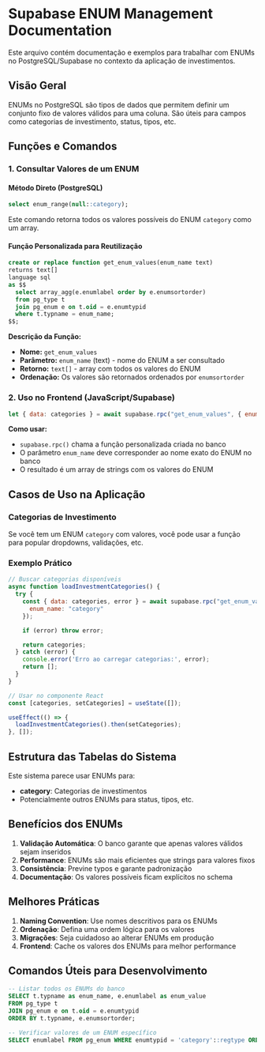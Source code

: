 # Supabase ENUM Management Documentation

Este arquivo contém documentação e exemplos para trabalhar com ENUMs no PostgreSQL/Supabase no contexto da aplicação de investimentos.

## Visão Geral

ENUMs no PostgreSQL são tipos de dados que permitem definir um conjunto fixo de valores válidos para uma coluna. São úteis para campos como categorias de investimento, status, tipos, etc.

## Funções e Comandos

### 1. Consultar Valores de um ENUM

#### Método Direto (PostgreSQL)
```sql
select enum_range(null::category);
```

Este comando retorna todos os valores possíveis do ENUM `category` como um array.

#### Função Personalizada para Reutilização

```sql
create or replace function get_enum_values(enum_name text)
returns text[]
language sql
as $$
  select array_agg(e.enumlabel order by e.enumsortorder)
  from pg_type t
  join pg_enum e on t.oid = e.enumtypid
  where t.typname = enum_name;
$$;
```

**Descrição da Função:**
- **Nome:** `get_enum_values`
- **Parâmetro:** `enum_name` (text) - nome do ENUM a ser consultado
- **Retorno:** `text[]` - array com todos os valores do ENUM
- **Ordenação:** Os valores são retornados ordenados por `enumsortorder`

### 2. Uso no Frontend (JavaScript/Supabase)

```javascript
let { data: categories } = await supabase.rpc("get_enum_values", { enum_name: "category" });
```

**Como usar:**
- `supabase.rpc()` chama a função personalizada criada no banco
- O parâmetro `enum_name` deve corresponder ao nome exato do ENUM no banco
- O resultado é um array de strings com os valores do ENUM

## Casos de Uso na Aplicação

### Categorias de Investimento

Se você tem um ENUM `category` com valores, você pode usar a função para popular dropdowns, validações, etc.

### Exemplo Prático

```javascript
// Buscar categorias disponíveis
async function loadInvestmentCategories() {
  try {
    const { data: categories, error } = await supabase.rpc("get_enum_values", {
      enum_name: "category"
    });

    if (error) throw error;

    return categories;
  } catch (error) {
    console.error('Erro ao carregar categorias:', error);
    return [];
  }
}

// Usar no componente React
const [categories, setCategories] = useState([]);

useEffect(() => {
  loadInvestmentCategories().then(setCategories);
}, []);
```

## Estrutura das Tabelas do Sistema

Este sistema parece usar ENUMs para:
- **category**: Categorias de investimentos
- Potencialmente outros ENUMs para status, tipos, etc.

## Benefícios dos ENUMs

1. **Validação Automática**: O banco garante que apenas valores válidos sejam inseridos
2. **Performance**: ENUMs são mais eficientes que strings para valores fixos
3. **Consistência**: Previne typos e garante padronização
4. **Documentação**: Os valores possíveis ficam explícitos no schema

## Melhores Práticas

1. **Naming Convention**: Use nomes descritivos para os ENUMs
2. **Ordenação**: Defina uma ordem lógica para os valores
3. **Migrações**: Seja cuidadoso ao alterar ENUMs em produção
4. **Frontend**: Cache os valores dos ENUMs para melhor performance

## Comandos Úteis para Desenvolvimento

```sql
-- Listar todos os ENUMs do banco
SELECT t.typname as enum_name, e.enumlabel as enum_value
FROM pg_type t
JOIN pg_enum e on t.oid = e.enumtypid
ORDER BY t.typname, e.enumsortorder;

-- Verificar valores de um ENUM específico
SELECT enumlabel FROM pg_enum WHERE enumtypid = 'category'::regtype ORDER BY enumsortorder;
```

